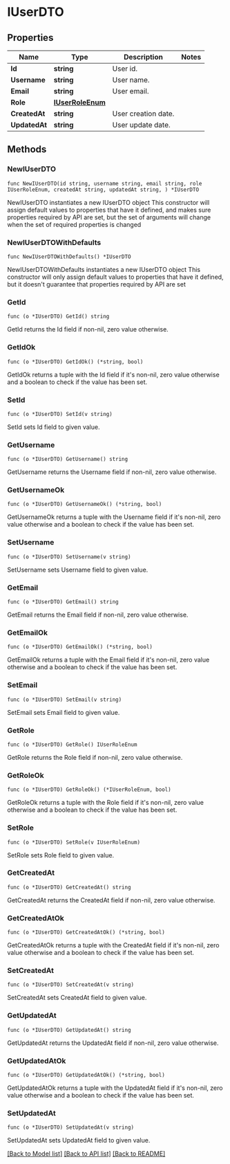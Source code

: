 # IUserDTO

## Properties

Name | Type | Description | Notes
------------ | ------------- | ------------- | -------------
**Id** | **string** | User id. | 
**Username** | **string** | User name. | 
**Email** | **string** | User email. | 
**Role** | [**IUserRoleEnum**](IUserRoleEnum.md) |  | 
**CreatedAt** | **string** | User creation date. | 
**UpdatedAt** | **string** | User update date. | 

## Methods

### NewIUserDTO

`func NewIUserDTO(id string, username string, email string, role IUserRoleEnum, createdAt string, updatedAt string, ) *IUserDTO`

NewIUserDTO instantiates a new IUserDTO object
This constructor will assign default values to properties that have it defined,
and makes sure properties required by API are set, but the set of arguments
will change when the set of required properties is changed

### NewIUserDTOWithDefaults

`func NewIUserDTOWithDefaults() *IUserDTO`

NewIUserDTOWithDefaults instantiates a new IUserDTO object
This constructor will only assign default values to properties that have it defined,
but it doesn't guarantee that properties required by API are set

### GetId

`func (o *IUserDTO) GetId() string`

GetId returns the Id field if non-nil, zero value otherwise.

### GetIdOk

`func (o *IUserDTO) GetIdOk() (*string, bool)`

GetIdOk returns a tuple with the Id field if it's non-nil, zero value otherwise
and a boolean to check if the value has been set.

### SetId

`func (o *IUserDTO) SetId(v string)`

SetId sets Id field to given value.


### GetUsername

`func (o *IUserDTO) GetUsername() string`

GetUsername returns the Username field if non-nil, zero value otherwise.

### GetUsernameOk

`func (o *IUserDTO) GetUsernameOk() (*string, bool)`

GetUsernameOk returns a tuple with the Username field if it's non-nil, zero value otherwise
and a boolean to check if the value has been set.

### SetUsername

`func (o *IUserDTO) SetUsername(v string)`

SetUsername sets Username field to given value.


### GetEmail

`func (o *IUserDTO) GetEmail() string`

GetEmail returns the Email field if non-nil, zero value otherwise.

### GetEmailOk

`func (o *IUserDTO) GetEmailOk() (*string, bool)`

GetEmailOk returns a tuple with the Email field if it's non-nil, zero value otherwise
and a boolean to check if the value has been set.

### SetEmail

`func (o *IUserDTO) SetEmail(v string)`

SetEmail sets Email field to given value.


### GetRole

`func (o *IUserDTO) GetRole() IUserRoleEnum`

GetRole returns the Role field if non-nil, zero value otherwise.

### GetRoleOk

`func (o *IUserDTO) GetRoleOk() (*IUserRoleEnum, bool)`

GetRoleOk returns a tuple with the Role field if it's non-nil, zero value otherwise
and a boolean to check if the value has been set.

### SetRole

`func (o *IUserDTO) SetRole(v IUserRoleEnum)`

SetRole sets Role field to given value.


### GetCreatedAt

`func (o *IUserDTO) GetCreatedAt() string`

GetCreatedAt returns the CreatedAt field if non-nil, zero value otherwise.

### GetCreatedAtOk

`func (o *IUserDTO) GetCreatedAtOk() (*string, bool)`

GetCreatedAtOk returns a tuple with the CreatedAt field if it's non-nil, zero value otherwise
and a boolean to check if the value has been set.

### SetCreatedAt

`func (o *IUserDTO) SetCreatedAt(v string)`

SetCreatedAt sets CreatedAt field to given value.


### GetUpdatedAt

`func (o *IUserDTO) GetUpdatedAt() string`

GetUpdatedAt returns the UpdatedAt field if non-nil, zero value otherwise.

### GetUpdatedAtOk

`func (o *IUserDTO) GetUpdatedAtOk() (*string, bool)`

GetUpdatedAtOk returns a tuple with the UpdatedAt field if it's non-nil, zero value otherwise
and a boolean to check if the value has been set.

### SetUpdatedAt

`func (o *IUserDTO) SetUpdatedAt(v string)`

SetUpdatedAt sets UpdatedAt field to given value.



[[Back to Model list]](../README.md#documentation-for-models) [[Back to API list]](../README.md#documentation-for-api-endpoints) [[Back to README]](../README.md)


